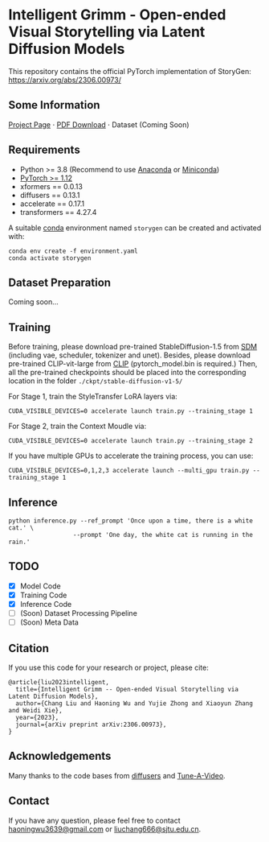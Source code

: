 # Intelligent Grimm - Open-ended Visual Storytelling via Latent Diffusion Models

This repository contains the official PyTorch implementation of StoryGen: https://arxiv.org/abs/2306.00973/

## Some Information
[Project Page](https://haoningwu3639.github.io/StoryGen_Webpage/)  $\cdot$ [PDF Download](https://arxiv.org/abs/2306.00973/) $\cdot$ Dataset (Coming Soon)

## Requirements
- Python >= 3.8 (Recommend to use [Anaconda](https://www.anaconda.com/download/#linux) or [Miniconda](https://docs.conda.io/en/latest/miniconda.html))
- [PyTorch >= 1.12](https://pytorch.org/)
- xformers == 0.0.13
- diffusers == 0.13.1
- accelerate == 0.17.1
- transformers == 4.27.4

A suitable [conda](https://conda.io/) environment named `storygen` can be created
and activated with:

```
conda env create -f environment.yaml
conda activate storygen
```

## Dataset Preparation
Coming soon...

## Training
Before training, please download pre-trained StableDiffusion-1.5 from [SDM](https://huggingface.co/runwayml/stable-diffusion-v1-5/tree/main) (including vae, scheduler, tokenizer and unet). Besides, please download pre-trained CLIP-vit-large from [CLIP](https://huggingface.co/openai/clip-vit-large-patch14/tree/main) (pytorch_model.bin is required.) Then, all the pre-trained checkpoints should be placed into the corresponding location in the folder `./ckpt/stable-diffusion-v1-5/`

For Stage 1, train the StyleTransfer LoRA layers via:
```
CUDA_VISIBLE_DEVICES=0 accelerate launch train.py --training_stage 1
```
For Stage 2, train the Context Moudle via:
```
CUDA_VISIBLE_DEVICES=0 accelerate launch train.py --training_stage 2
```
If you have multiple GPUs to accelerate the training process, you can use:
```
CUDA_VISIBLE_DEVICES=0,1,2,3 accelerate launch --multi_gpu train.py --training_stage 1
```

## Inference
```
python inference.py --ref_prompt 'Once upon a time, there is a white cat.' \
                  --prompt 'One day, the white cat is running in the rain.'
```


## TODO
- [x] Model Code
- [x] Training Code
- [x] Inference Code
- [ ] (Soon) Dataset Processing Pipeline
- [ ] (Soon) Meta Data

## Citation
If you use this code for your research or project, please cite:

	@article{liu2023intelligent,
      title={Intelligent Grimm -- Open-ended Visual Storytelling via Latent Diffusion Models}, 
      author={Chang Liu and Haoning Wu and Yujie Zhong and Xiaoyun Zhang and Weidi Xie},
      year={2023},
      journal={arXiv preprint arXiv:2306.00973},
	}

## Acknowledgements
Many thanks to the code bases from [diffusers](https://github.com/huggingface/diffusers) and [Tune-A-Video](https://github.com/showlab/Tune-A-Video).

## Contact
If you have any question, please feel free to contact haoningwu3639@gmail.com or liuchang666@sjtu.edu.cn.